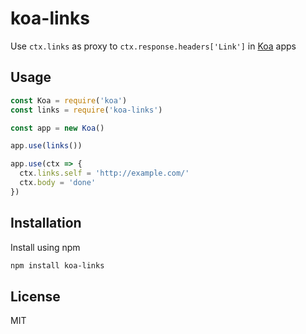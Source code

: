 # koa-links

Use `ctx.links` as proxy to `ctx.response.headers['Link']` in [Koa][koa] apps

[koa]: https://github.com/koajs/koa


## Usage

```js
const Koa = require('koa')
const links = require('koa-links')

const app = new Koa()

app.use(links())

app.use(ctx => {
  ctx.links.self = 'http://example.com/'
  ctx.body = 'done'
})
```

## Installation

Install using npm

```sh
npm install koa-links
```

## License

MIT
